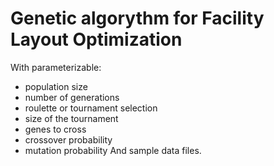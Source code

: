 # Genetic algorythm for Facility Layout Optimization
With parameterizable:
- population size
- number of generations
- roulette or tournament selection
- size of the tournament
- genes to cross
- crossover probability
- mutation probability
And sample data files.
